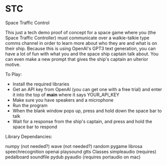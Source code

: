 # STC
Space Traffic Control

This just a tech demo proof of concept for a space game where you (the Space Traffic Controller) must communicate over a walkie-talkie type comms channel in order to learn more about who they are and what is on their ship.  Because this is using OpenAI's GPT3 text generation, you can have a lot of fun with what you and the space ship captain talk about.  You can even make a new prompt that gives the ship's captain an ulterior motive.


To Play:

- Install the required libraries
- Get an API key from OpenAI (you can get one with a free trial) and enter it into the top of __main__ where it says YOUR_API_KEY
- Make sure you have speakers and a microphone
- Run the program
- When the blank window pops up, press and hold down the space bar to talk
- Wait for a response from the ship's captain, and press and hold the space bar to respond


Library Dependancies:

numpy (not needed?)
wave (not needed?)
random
pygame
librosa
speechrecognition
openai
playsound
gtts
Classes
simpleaudio (requires)
pedalboard
soundfile
pydub
pyaudio (requires portaudio on mac)
